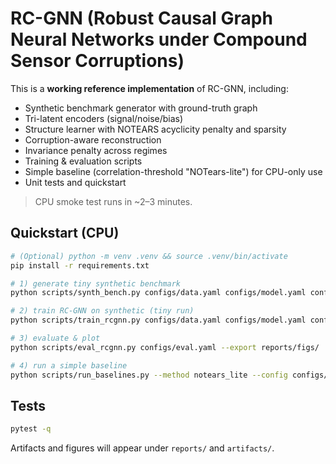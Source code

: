 
# RC-GNN (Robust Causal Graph Neural Networks under Compound Sensor Corruptions)

This is a **working reference implementation** of RC-GNN, including:
- Synthetic benchmark generator with ground-truth graph
- Tri-latent encoders (signal/noise/bias)
- Structure learner with NOTEARS acyclicity penalty and sparsity
- Corruption-aware reconstruction
- Invariance penalty across regimes
- Training & evaluation scripts
- Simple baseline (correlation-threshold "NOTears-lite") for CPU-only use
- Unit tests and quickstart

> CPU smoke test runs in ~2–3 minutes.

## Quickstart (CPU)
```bash
# (Optional) python -m venv .venv && source .venv/bin/activate
pip install -r requirements.txt

# 1) generate tiny synthetic benchmark
python scripts/synth_bench.py configs/data.yaml configs/model.yaml configs/train.yaml

# 2) train RC-GNN on synthetic (tiny run)
python scripts/train_rcgnn.py configs/data.yaml configs/model.yaml configs/train.yaml

# 3) evaluate & plot
python scripts/eval_rcgnn.py configs/eval.yaml --export reports/figs/

# 4) run a simple baseline
python scripts/run_baselines.py --method notears_lite --config configs/data.yaml
```

## Tests
```bash
pytest -q
```

Artifacts and figures will appear under `reports/` and `artifacts/`.
